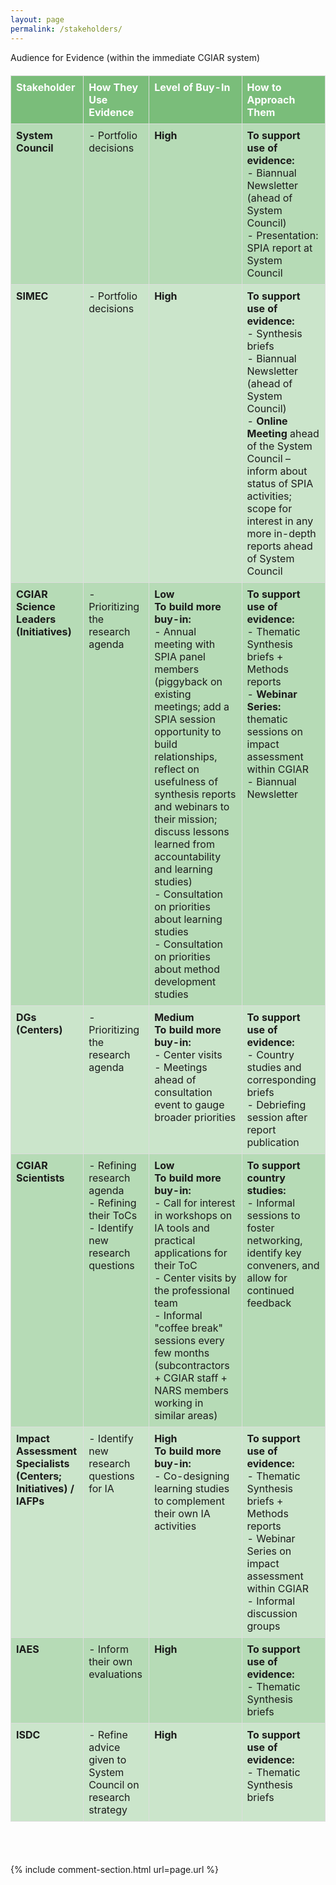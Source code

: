 ```yaml
---
layout: page
permalink: /stakeholders/
---
```




Audience for Evidence (within the immediate CGIAR system)

<style>
/* Custom Table Styling */
.custom-table {
  background-color: rgba(0, 128, 0, 0.2); /* Light green */
  border-collapse: collapse;
  width: 100%;
  margin: 20px 0;
  font-size: 1rem;
}

.custom-table th {
  background-color: rgba(0, 128, 0, 0.4); /* Darker green */
  color: white;
  text-align: left;
  padding: 8px;
}

.custom-table th, .custom-table td {
  border: 1px solid #ddd;
  padding: 8px;
}

.custom-table tr:nth-child(even) {
  background-color: rgba(0, 128, 0, 0.1); /* Alternating row color */
}

.custom-table tr:hover {
  background-color: rgba(0, 128, 0, 0.3); /* Highlight on hover */
}
</style>


<table class="custom-table" style="border-collapse: collapse; width: 100%;">
  <tr>
    <th style="vertical-align: top;">Stakeholder</th>
    <th style="vertical-align: top;">How They Use Evidence</th>
    <th style="vertical-align: top;">Level of Buy-In</th>
    <th style="vertical-align: top;">How to Approach Them</th>
  </tr>
  <tr>
    <td style="vertical-align: top;"><strong>System Council</strong></td>
    <td style="vertical-align: top;">- Portfolio decisions</td>
    <td style="vertical-align: top;"><strong>High</strong></td>
    <td style="vertical-align: top;"><strong>To support use of evidence:</strong><br>- Biannual Newsletter (ahead of System Council)<br>- Presentation: SPIA report at System Council</td>
  </tr>
  <tr>
    <td style="vertical-align: top;"><strong>SIMEC</strong></td>
    <td style="vertical-align: top;">- Portfolio decisions</td>
    <td style="vertical-align: top;"><strong>High</strong></td>
    <td style="vertical-align: top;"><strong>To support use of evidence:</strong><br>- Synthesis briefs<br>- Biannual Newsletter (ahead of System Council)<br>- <strong>Online Meeting</strong> ahead of the System Council – inform about status of SPIA activities; scope for interest in any more in-depth reports ahead of System Council</td>
  </tr>
  <tr>
    <td style="vertical-align: top;"><strong>CGIAR Science Leaders (Initiatives)</strong></td>
    <td style="vertical-align: top;">- Prioritizing the research agenda</td>
    <td style="vertical-align: top;"><strong>Low</strong><br><strong>To build more buy-in:</strong><br>- Annual meeting with SPIA panel members (piggyback on existing meetings; add a SPIA session opportunity to build relationships, reflect on usefulness of synthesis reports and webinars to their mission; discuss lessons learned from accountability and learning studies)<br>- Consultation on priorities about learning studies<br>- Consultation on priorities about method development studies</td>
    <td style="vertical-align: top;"><strong>To support use of evidence:</strong><br>- Thematic Synthesis briefs + Methods reports<br>- <strong>Webinar Series:</strong> thematic sessions on impact assessment within CGIAR<br>- Biannual Newsletter</td>
  </tr>
  <tr>
    <td style="vertical-align: top;"><strong>DGs (Centers)</strong></td>
    <td style="vertical-align: top;">- Prioritizing the research agenda</td>
    <td style="vertical-align: top;"><strong>Medium</strong><br><strong>To build more buy-in:</strong><br>- Center visits<br>- Meetings ahead of consultation event to gauge broader priorities</td>
    <td style="vertical-align: top;"><strong>To support use of evidence:</strong><br>- Country studies and corresponding briefs<br>- Debriefing session after report publication</td>
  </tr>
  <tr>
    <td style="vertical-align: top;"><strong>CGIAR Scientists</strong></td>
    <td style="vertical-align: top;">- Refining research agenda<br>- Refining their ToCs<br>- Identify new research questions</td>
    <td style="vertical-align: top;"><strong>Low</strong><br><strong>To build more buy-in:</strong><br>- Call for interest in workshops on IA tools and practical applications for their ToC<br>- Center visits by the professional team<br>- Informal "coffee break" sessions every few months (subcontractors + CGIAR staff + NARS members working in similar areas)</td>
    <td style="vertical-align: top;"><strong>To support country studies:</strong><br>- Informal sessions to foster networking, identify key conveners, and allow for continued feedback</td>
  </tr>
  <tr>
    <td style="vertical-align: top;"><strong>Impact Assessment Specialists (Centers; Initiatives) / IAFPs</strong></td>
    <td style="vertical-align: top;">- Identify new research questions for IA</td>
    <td style="vertical-align: top;"><strong>High</strong><br><strong>To build more buy-in:</strong><br>- Co-designing learning studies to complement their own IA activities</td>
    <td style="vertical-align: top;"><strong>To support use of evidence:</strong><br>- Thematic Synthesis briefs + Methods reports<br>- Webinar Series on impact assessment within CGIAR<br>- Informal discussion groups</td>
  </tr>
  <tr>
    <td style="vertical-align: top;"><strong>IAES</strong></td>
    <td style="vertical-align: top;">- Inform their own evaluations</td>
    <td style="vertical-align: top;"><strong>High</strong></td>
    <td style="vertical-align: top;"><strong>To support use of evidence:</strong><br>- Thematic Synthesis briefs</td>
  </tr>
  <tr>
    <td style="vertical-align: top;"><strong>ISDC</strong></td>
    <td style="vertical-align: top;">- Refine advice given to System Council on research strategy</td>
    <td style="vertical-align: top;"><strong>High</strong></td>
    <td style="vertical-align: top;"><strong>To support use of evidence:</strong><br>- Thematic Synthesis briefs</td>
  </tr>
</table>


<br>
<br>


{% include comment-section.html url=page.url %}


